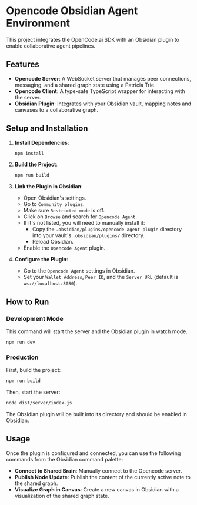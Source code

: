 # Opencode Obsidian Agent Environment

This project integrates the OpenCode.ai SDK with an Obsidian plugin to enable collaborative agent pipelines.

## Features

- **Opencode Server**: A WebSocket server that manages peer connections, messaging, and a shared graph state using a Patricia Trie.
- **Opencode Client**: A type-safe TypeScript wrapper for interacting with the server.
- **Obsidian Plugin**: Integrates with your Obsidian vault, mapping notes and canvases to a collaborative graph.

## Setup and Installation

1.  **Install Dependencies**:

    ```bash
    npm install
    ```

2.  **Build the Project**:

    ```bash
    npm run build
    ```

3.  **Link the Plugin in Obsidian**:

    - Open Obsidian's settings.
    - Go to `Community plugins`.
    - Make sure `Restricted mode` is off.
    - Click on `Browse` and search for `Opencode Agent`.
    - If it's not listed, you will need to manually install it:
        - Copy the `.obsidian/plugins/opencode-agent-plugin` directory into your vault's `.obsidian/plugins/` directory.
        - Reload Obsidian.
    - Enable the `Opencode Agent` plugin.

4.  **Configure the Plugin**:

    - Go to the `Opencode Agent` settings in Obsidian.
    - Set your `Wallet Address`, `Peer ID`, and the `Server URL` (default is `ws://localhost:8080`).

## How to Run

### Development Mode

This command will start the server and the Obsidian plugin in watch mode.

```bash
npm run dev
```

### Production

First, build the project:

```bash
npm run build
```

Then, start the server:

```bash
node dist/server/index.js
```

The Obsidian plugin will be built into its directory and should be enabled in Obsidian.

## Usage

Once the plugin is configured and connected, you can use the following commands from the Obsidian command palette:

-   **Connect to Shared Brain**: Manually connect to the Opencode server.
-   **Publish Node Update**: Publish the content of the currently active note to the shared graph.
-   **Visualize Graph in Canvas**: Create a new canvas in Obsidian with a visualization of the shared graph state.
